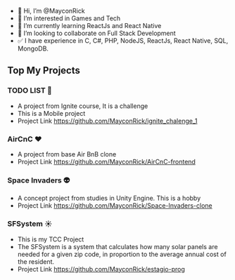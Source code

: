 - 👋 Hi, I’m @MayconRick
- 👀 I’m interested in Games and Tech
- 🌱 I’m currently learning ReactJs and React Native
- 💞️ I’m looking to collaborate on Full Stack Development
-  :white_check_mark:   I have experience in C, C#, PHP, NodeJS, ReactJs, React Native, SQL, MongoDB. 

<!---
MayconRick/MayconRick is a ✨ special ✨ repository because its `README.md` (this file) appears on your GitHub profile.
You can click the Preview link to take a look at your changes.
--->

## Top My Projects

 ### TODO LIST :purple_heart:
 - A project from Ignite course, It is a challenge 
 - This is a Mobile project
 - Project Link https://github.com/MayconRick/ignite_chalenge_1
 
 ### AirCnC :heart:
 - A project from base Air BnB clone
 - Project Link https://github.com/MayconRick/AirCnC-frontend
 
 ### Space Invaders :alien:
 - A concept project from studies in Unity Engine. This is a hobby 
 - Project Link https://github.com/MayconRick/Space-Invaders-clone
 
 ### SFSystem :sunny:
 - This is my TCC Project 
 - The SFSystem is a system that calculates how many solar panels are needed for a given zip code, 
   in proportion to the average annual cost of the resident.
 - Project Link https://github.com/MayconRick/estagio-prog
